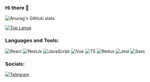 ### Hi there 👋


![Anurag's GitHub stats](https://github-readme-stats.vercel.app/api?username=SergeyKiselev2001&count_private=true&theme=react&show_icons=true&hide=issues,contribs )



[![Top Langs](https://github-readme-stats.vercel.app/api/top-langs/?username=SergeyKiselev2001&hide=css&theme=react)](https://github.com/anuraghazra/github-readme-stats)


### Languages and Tools:
![React](https://img.shields.io/badge/-React-090909?style=for-the-badge&logo=react&logoColor=47C5FB)
![NextJs](https://img.shields.io/badge/-NextJs-090909?style=for-the-badge&logo=Next.js&logoColor=#000000)
![JavaScript](https://img.shields.io/badge/-JavaScript-090909?style=for-the-badge&logo=JavaScript&logoColor=E9D54D)
![Vue](https://img.shields.io/badge/-Vue-090909?style=for-the-badge&logo=Vue.js&logoColor=#4FC08D)
![TS](https://img.shields.io/badge/-TypeScript-090909?style=for-the-badge&logo=TypeScript&logoColor=3178C6)
![Redux](https://img.shields.io/badge/-redux-090909?style=for-the-badge&logo=redux&logoColor=764ABC)
![Jest](https://img.shields.io/badge/-jest-090909?style=for-the-badge&logo=jest&logoColor=C21325)
![Sass](https://img.shields.io/badge/-sass-090909?style=for-the-badge&logo=sass&logoColor=CC6699)


### Socials:
[![Telegram](https://img.shields.io/badge/-Telegram-090909?style=for-the-badge&logo=telegram&logoColor=27A0D9)](https://t.me/kissergey)
